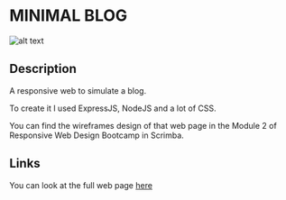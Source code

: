 # MINIMAL BLOG

![alt text](https://res.cloudinary.com/dywatr6gy/image/upload/v1594232053/Screenshot_from_2020-07-08_19-59-47_pbif58.png "Web Page Index")

## Description

A responsive web to simulate a blog. 

To create it I used ExpressJS, NodeJS and a lot of CSS. 

You can find the wireframes design of that web page in the Module 2 of Responsive Web Design Bootcamp in Scrimba.

## Links

You can look at the full web page [here](https://some-minimalistic-blog.herokuapp.com/) 

